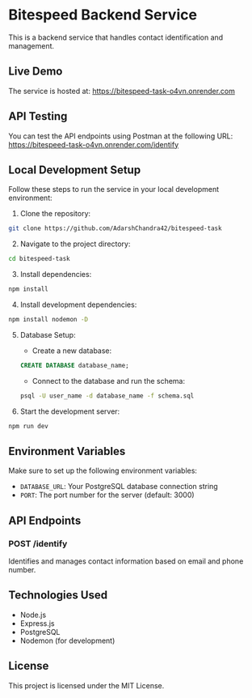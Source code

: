 # Bitespeed Backend Service

This is a backend service that handles contact identification and management.

## Live Demo

The service is hosted at: https://bitespeed-task-o4vn.onrender.com

## API Testing

You can test the API endpoints using Postman at the following URL:
https://bitespeed-task-o4vn.onrender.com/identify

## Local Development Setup

Follow these steps to run the service in your local development environment:

1. Clone the repository:
```bash
git clone https://github.com/AdarshChandra42/bitespeed-task
```

2. Navigate to the project directory:
```bash
cd bitespeed-task
```

3. Install dependencies:
```bash
npm install
```

4. Install development dependencies:
```bash
npm install nodemon -D
```

5. Database Setup:
   - Create a new database:
   ```sql
   CREATE DATABASE database_name;
   ```
   - Connect to the database and run the schema:
   ```bash
   psql -U user_name -d database_name -f schema.sql
   ```

6. Start the development server:
```bash
npm run dev
```

## Environment Variables

Make sure to set up the following environment variables:
- `DATABASE_URL`: Your PostgreSQL database connection string
- `PORT`: The port number for the server (default: 3000)

## API Endpoints

### POST /identify
Identifies and manages contact information based on email and phone number.

## Technologies Used

- Node.js
- Express.js
- PostgreSQL
- Nodemon (for development)

## License

This project is licensed under the MIT License.
